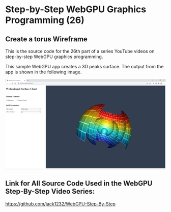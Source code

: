# Step-by-Step WebGPU Graphics Programming (26) 
## Create a torus Wireframe

This is the source code for the 26th part of a series YouTube videos on step-by-step WebGPU graphics programming.

This sample WebGPU app creates a 3D peaks surface. The output from the app is shown in the following image.

![image01](dist/assets/image01.png)

## Link for All Source Code Used in the WebGPU Step-By-Step Video Series:

https://github.com/jack1232/WebGPU-Step-By-Step